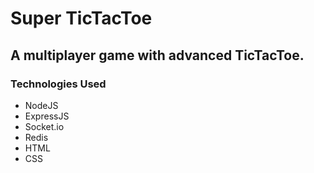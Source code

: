 # Super TicTacToe

## A multiplayer game with advanced TicTacToe.

### Technologies Used

- NodeJS
- ExpressJS
- Socket.io
- Redis
- HTML
- CSS
